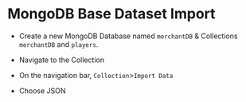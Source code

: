 # MongoDB Base Dataset Import

- Create a new MongoDB Database named `merchantDB` & Collections `merchantDB` and `players`.

- Navigate to the Collection

- On the navigation bar, `Collection`>`Import Data`

- Choose JSON
